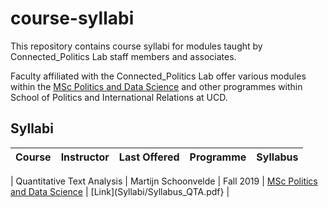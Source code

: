 # course-syllabi
This repository contains course syllabi for modules taught by Connected_Politics Lab staff members and associates.

Faculty affiliated with the Connected_Politics Lab offer various modules within the [MSc Politics and Data Science](https://www.ucd.ie/connected_politics/studywithus/) and other programmes within School of Politics and International Relations at UCD. 


## Syllabi

| Course        | Instructor      | Last Offered  | Programme | Syllabus |
| ------------- |:-------------:|  -------------:|  -------------:|  -------------:|

| Quantitative Text Analysis  | Martijn Schoonvelde | Fall 2019  | [MSc Politics and Data Science](https://www.ucd.ie/connected_politics/studywithus/)  | [Link](Syllabi/Syllabus_QTA.pdf} |
